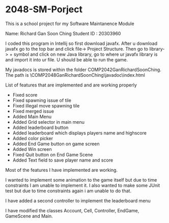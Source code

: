 # 2048-SM-Porject
This is a school project for my Software Maintanence Module

Name: Richard Gan Soon Ching
Student ID : 20303960

I coded this program in Intellij so first download javafx. After u download javafx go to the top bar and click 
file-> Project Structure. Then go to library-> + symbol and click on new Java library, go to where ur javafx library is
and import it into ur file. U should be able to run the game.

My javadocs is stored within the folder COMP2042GanRichardSoonChing. The path is \COMP2048GanRichardSoonChing\javadoc\index.html

List of features that are implemented and are working properly
- Fixed score
- Fixed spawning issue of tile
- Fixed illegal move spawning tile
- Fixed merged issue
- Added Main Menu
- Added Grid selector in main menu
- Added leaderboard button
- Added leaderboard which displays players name and highscore
- Added color picker
- Added End Game button on game screen
- Added Win screen
- Fixed Quit button on End Game Scene
- Added Text field to save player name and score

Most of the features I have implemented are working.

I wanted to implement some animation to the game itself but due to time constraints I am unable to implement it. I also wanted to make some JUnit test but due to time constraints again i am unable to do that.

I have added a second controller to implement the leaderboard menu

I have modified the classes Account, Cell, Controller, EndGame, GameScene and Main.
